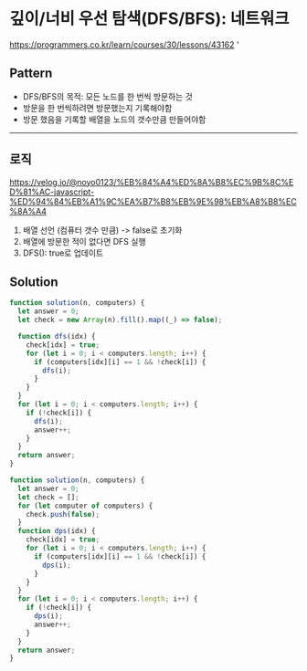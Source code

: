 # 깊이/너비 우선 탐색(DFS/BFS): 네트워크

https://programmers.co.kr/learn/courses/30/lessons/43162
'

## Pattern

- DFS/BFS의 목적: 모든 노드를 한 번씩 방문하는 것
- 방문을 한 번씩하려면 방문했는지 기록해야함
- 방문 했음을 기록할 배열을 노드의 갯수만큼 만들어야함

---

## 로직

https://velog.io/@noyo0123/%EB%84%A4%ED%8A%B8%EC%9B%8C%ED%81%AC-javascript-%ED%94%84%EB%A1%9C%EA%B7%B8%EB%9E%98%EB%A8%B8%EC%8A%A4

1. 배열 선언 (컴퓨터 갯수 만큼)
   -> false로 초기화
2. 배열에 방문한 적이 없다면 DFS 실행
3. DFS(): true로 업데이트

## Solution

```javascript
function solution(n, computers) {
  let answer = 0;
  let check = new Array(n).fill().map((_) => false);

  function dfs(idx) {
    check[idx] = true;
    for (let i = 0; i < computers.length; i++) {
      if (computers[idx][i] == 1 && !check[i]) {
        dfs(i);
      }
    }
  }
  for (let i = 0; i < computers.length; i++) {
    if (!check[i]) {
      dfs(i);
      answer++;
    }
  }
  return answer;
}
```

```javascript
function solution(n, computers) {
  let answer = 0;
  let check = [];
  for (let computer of computers) {
    check.push(false);
  }
  function dps(idx) {
    check[idx] = true;
    for (let i = 0; i < computers.length; i++) {
      if (computers[idx][i] == 1 && !check[i]) {
        dps(i);
      }
    }
  }
  for (let i = 0; i < computers.length; i++) {
    if (!check[i]) {
      dps(i);
      answer++;
    }
  }
  return answer;
}
```
